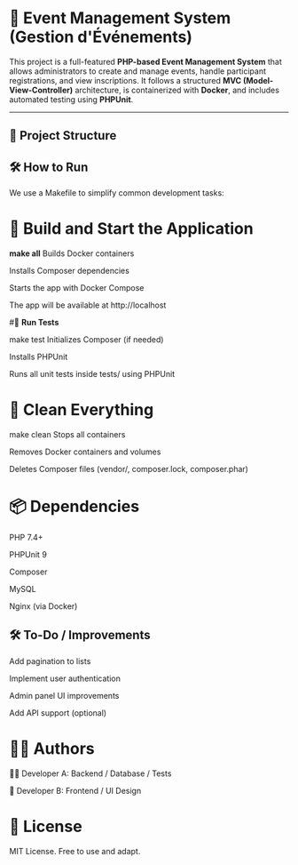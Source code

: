 # 🎉 **Event Management System (Gestion d'Événements)**

This project is a full-featured **PHP-based Event Management System** that allows administrators to create and manage events, handle participant registrations, and view inscriptions. It follows a structured **MVC (Model-View-Controller)** architecture, is containerized with **Docker**, and includes automated testing using **PHPUnit**.

---

## 📁 **Project Structure**

## 🛠️ **How to Run**

We use a Makefile to simplify common development tasks:

# 🔧 **Build and Start the Application**

**make all**
Builds Docker containers

Installs Composer dependencies

Starts the app with Docker Compose

The app will be available at http://localhost

#🧪 **Run Tests**

make test
Initializes Composer (if needed)

Installs PHPUnit

Runs all unit tests inside tests/ using PHPUnit

# 🧹 **Clean Everything**

make clean
Stops all containers

Removes Docker containers and volumes

Deletes Composer files (vendor/, composer.lock, composer.phar)

# 📦 **Dependencies**
PHP 7.4+

PHPUnit 9

Composer

MySQL

Nginx (via Docker)

## 🛠️ **To-Do / Improvements**
Add pagination to lists

Implement user authentication

Admin panel UI improvements

Add API support (optional)

# 🧑‍💻 **Authors**
👨‍💻 Developer A: Backend / Database / Tests

🎨 Developer B: Frontend / UI Design

# 📃 **License**
MIT License. Free to use and adapt.
